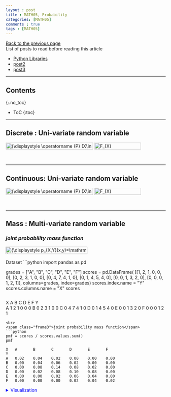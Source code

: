 ```yaml
---
layout : post
title : MATH05, Probability
categories: [MATH05]
comments : true
tags : [MATH05]
---
```

[Back to the previous page](https://userdyk-github.github.io/Study.html) <br>
List of posts to read before reading this article
- <a href='https://userdyk-github.github.io/pl03/PL03-Libraries.html' target="_blank">Python Libraries</a>
- <a href='https://userdyk-github.github.io/'>post2</a>
- <a href='https://userdyk-github.github.io/'>post3</a>

---

## Contents
{:.no_toc}

* ToC
{:toc}

<hr class="division1">

## **Discrete : Uni-variate random variable**
<img src="https://wikimedia.org/api/rest_v1/media/math/render/svg/13827ff57e01b13cceff9cf50cd9542cd4b7db70" class="mwe-math-fallback-image-inline" aria-hidden="true" style="vertical-align: -0.838ex; width:36.004ex; height:2.843ex;" alt="{\displaystyle \operatorname {P} (X\in S)=\operatorname {P} (\{\omega \in \Omega \mid X(\omega )\in S\})}">
<img src="https://wikimedia.org/api/rest_v1/media/math/render/svg/f81c05aba576a12b4e05ee3f4cba709dd16139c7" class="mwe-math-fallback-image-inline" aria-hidden="true" style="vertical-align: -0.838ex; width:19.165ex; height:2.843ex;" alt="F_{X}(x)=\operatorname {P} (X\leq x)">
<br><br><br>
<hr class="division2">

## **Continuous: Uni-variate random variable**
<img src="https://wikimedia.org/api/rest_v1/media/math/render/svg/13827ff57e01b13cceff9cf50cd9542cd4b7db70" class="mwe-math-fallback-image-inline" aria-hidden="true" style="vertical-align: -0.838ex; width:36.004ex; height:2.843ex;" alt="{\displaystyle \operatorname {P} (X\in S)=\operatorname {P} (\{\omega \in \Omega \mid X(\omega )\in S\})}">
<img src="https://wikimedia.org/api/rest_v1/media/math/render/svg/f81c05aba576a12b4e05ee3f4cba709dd16139c7" class="mwe-math-fallback-image-inline" aria-hidden="true" style="vertical-align: -0.838ex; width:19.165ex; height:2.843ex;" alt="F_{X}(x)=\operatorname {P} (X\leq x)">
<br><br><br>
<hr class="division2">


## **Mass : Multi-variate random variable**

### ***joint probability mass function***
<div class="frame1">
<img src="https://wikimedia.org/api/rest_v1/media/math/render/svg/8203262cf269dbc408cef23390b9a658a4cc4141" class="mwe-math-fallback-image-inline" aria-hidden="true" style="vertical-align: -1.005ex; margin-left: -0.089ex; width:33.766ex; height:3.009ex;" alt="{\displaystyle p_{X,Y}(x,y)=\mathrm {P} (X=x\ \mathrm {and} \ Y=y)}"></div>
<br>
<span class="frame3">Dataset</span>
```python
import pandas as pd

grades = ["A", "B", "C", "D", "E", "F"]
scores = pd.DataFrame(
    [[1, 2, 1, 0, 0, 0],
     [0, 2, 3, 1, 0, 0],
     [0, 4, 7, 4, 1, 0],
     [0, 1, 4, 5, 4, 0],
     [0, 0, 1, 3, 2, 0],
     [0, 0, 0, 1, 2, 1]], 
    columns=grades, index=grades)
scores.index.name = "Y"
scores.columns.name = "X"
scores
```
```
X	A	B	C	D	E	F
Y						
A	1	2	1	0	0	0
B	0	2	3	1	0	0
C	0	4	7	4	1	0
D	0	1	4	5	4	0
E	0	0	1	3	2	0
F	0	0	0	1	2	1
```
<br>
<span class="frame3">joint probability mass function</span>
```python
pmf = scores / scores.values.sum()
pmf
```
```
X	A   	B   	C	    D	    E   	F
Y						
A	0.02	0.04	0.02	0.00	0.00	0.00
B	0.00	0.04	0.06	0.02	0.00	0.00
C	0.00	0.08	0.14	0.08	0.02	0.00
D	0.00	0.02	0.08	0.10	0.08	0.00
E	0.00	0.00	0.02	0.06	0.04	0.00
F	0.00	0.00	0.00	0.02	0.04	0.02
```
<details markdown="1">
<summary class='jb-small' style="color:blue">Visualization</summary>
<hr class='division3'>
```python
import seaborn as sns
import matplotlib as mpl
import matplotlib.pyplot as plt

sns.heatmap(pmf, cmap=mpl.cm.bone_r, annot=True,
            xticklabels=['A', 'B', 'C', 'D', 'E', 'F'],
            yticklabels=['A', 'B', 'C', 'D', 'E', 'F'])
plt.title("joint probability density function p(x,y)")
plt.tight_layout()
plt.show()
```
![download](https://user-images.githubusercontent.com/52376448/66946102-344b9600-f08b-11e9-9df4-e57393387530.png)
<hr class='division3'>
</details>

<br><br><br>

---

### ***marginal probability mass function***
<div class="frame1">
<img src="https://wikimedia.org/api/rest_v1/media/math/render/svg/1139c2f18bfaccfd669eaafb58cacec22bbec926" class="mwe-math-fallback-image-inline" aria-hidden="true" style="vertical-align: -3.338ex; width:72.207ex; height:5.843ex;" alt="{\displaystyle \Pr(X=x)=\sum _{y}\Pr(X=x,Y=y)=\sum _{y}\Pr(X=x\mid Y=y)\Pr(Y=y),}"></div>
<br>
<span class="frame3">Dataset</span>
```python
import pandas as pd
import numpy as np

grades = ["A", "B", "C", "D", "E", "F"]
scores = pd.DataFrame(
    [[1, 2, 1, 0, 0, 0],
     [0, 2, 3, 1, 0, 0],
     [0, 4, 7, 4, 1, 0],
     [0, 1, 4, 5, 4, 0],
     [0, 0, 1, 3, 2, 0],
     [0, 0, 0, 1, 2, 1]], 
    columns=grades, index=grades)
scores.index.name = "Y"
scores.columns.name = "X"
scores
```
```
X	A	B	C	D	E	F
Y						
A	1	2	1	0	0	0
B	0	2	3	1	0	0
C	0	4	7	4	1	0
D	0	1	4	5	4	0
E	0	0	1	3	2	0
F	0	0	0	1	2	1
```
<br>
<span class="frame3">marginal probability mass function</span>
```python
pmf = scores / scores.values.sum()
pmf_marginal_x = pmf.sum(axis=0)
pmf_marginal_y = pmf.sum(axis=1)
```
```python
pmf_marginal_x
#pmf_marginal_x[np.newaxis, :]
```
```
X
A    0.02
B    0.18
C    0.32
D    0.28
E    0.18
F    0.02
dtype: float64
```
```python
pmf_marginal_y
#pmf_marginal_y[:, np.newaxis]
```
```
Y
A    0.08
B    0.12
C    0.32
D    0.28
E    0.12
F    0.08
dtype: float64
```
<br><br><br>

---

### ***conditional probability mass function***
<div class="frame1">
<img src="https://wikimedia.org/api/rest_v1/media/math/render/svg/9a1bf9c7af083e400a87dbbd646c508bf5de6ec0" class="mwe-math-fallback-image-inline" aria-hidden="true" style="vertical-align: -2.671ex; margin-left: -0.089ex; width:59.017ex; height:6.509ex;" alt="{\displaystyle p_{Y|X}(y\mid x)\triangleq P(Y=y\mid X=x)={\frac {P(\{X=x\}\cap \{Y=y\})}{P(X=x)}}}"></div>
<br>
<span class="frame3">Dataset</span>
```python
import pandas as pd
import numpy as np

grades = ["A", "B", "C", "D", "E", "F"]
scores = pd.DataFrame(
    [[1, 2, 1, 0, 0, 0],
     [0, 2, 3, 1, 0, 0],
     [0, 4, 7, 4, 1, 0],
     [0, 1, 4, 5, 4, 0],
     [0, 0, 1, 3, 2, 0],
     [0, 0, 0, 1, 2, 1]], 
    columns=grades, index=grades)
scores.index.name = "Y"
scores.columns.name = "X"
scores
```
```
X	A	B	C	D	E	F
Y						
A	1	2	1	0	0	0
B	0	2	3	1	0	0
C	0	4	7	4	1	0
D	0	1	4	5	4	0
E	0	0	1	3	2	0
F	0	0	0	1	2	1
```
<br>
<span class="frame3">conditional probability mass function</span>
```python
pmf = scores / scores.values.sum()
pmf_marginal_x = pmf.sum(axis=0)
pmf_marginal_y = pmf.sum(axis=1)

def conditional_x(y):
    return pmf.iloc[y-1, :]/pmf_marginal_y[y-1]
def conditional_y(x):
    return pmf.iloc[:, x-1]/pmf_marginal_x[x-1]
```
```python
for i in range(1, pmf.shape[0]+1):
    print("conditional_x(y=%d)\n"%(i),conditional_x(i), "\n")
```
<details markdown="1">
<summary class='jb-small' style="color:blue">OUTPUT</summary>
<hr class='division3'>
```
conditional_x(y=1)
 X
A    0.25
B    0.50
C    0.25
D    0.00
E    0.00
F    0.00
Name: A, dtype: float64 

conditional_x(y=2)
 X
A    0.000000
B    0.333333
C    0.500000
D    0.166667
E    0.000000
F    0.000000
Name: B, dtype: float64 

conditional_x(y=3)
 X
A    0.0000
B    0.2500
C    0.4375
D    0.2500
E    0.0625
F    0.0000
Name: C, dtype: float64 

conditional_x(y=4)
 X
A    0.000000
B    0.071429
C    0.285714
D    0.357143
E    0.285714
F    0.000000
Name: D, dtype: float64 

conditional_x(y=5)
 X
A    0.000000
B    0.000000
C    0.166667
D    0.500000
E    0.333333
F    0.000000
Name: E, dtype: float64 

conditional_x(y=6)
 X
A    0.00
B    0.00
C    0.00
D    0.25
E    0.50
F    0.25
Name: F, dtype: float64 
```
<hr class='division3'>
</details>
<details markdown="1">
<summary class='jb-small' style="color:blue">Visualization</summary>
<hr class='division3'>
<span class="frame3">given y, cross section of joint probability mass function</span>
```python
import string
import matplotlib.pyplot as plt

pmf = scores / scores.values.sum()

x = np.arange(6)
for i, y in enumerate(string.ascii_uppercase[:6]):
    ax = plt.subplot(6, 1, i + 1)
    ax.tick_params(labelleft=False)
    plt.bar(x, conditional_x(i+1))
    plt.ylabel("p(x, y=%s)/p(x)"%y, rotation=0, labelpad=40)
    plt.ylim(0, 1)
    plt.xticks(range(6), ['A', 'B', 'C', 'D', 'E', 'F'])

plt.suptitle("given y and $p(x)=\sum_{y} p(x,y)$, conditional probability mass function(x)", x=0.55 ,y=1.09)
plt.tight_layout()

plt.show()
```
![download (7)](https://user-images.githubusercontent.com/52376448/66974513-43a40100-f0d6-11e9-8f86-4d0b30305561.png)
<hr class='division3'>
</details>
<br>

```python
for i in range(1, pmf.shape[1]+1):
    print("conditional_y(x=%d)\n"%(i),conditional_y(i), "\n")
```
<details markdown="1">
<summary class='jb-small' style="color:blue">OUTPUT</summary>
<hr class='division3'>
```
conditional_y(x=1)
 Y
A    1.0
B    0.0
C    0.0
D    0.0
E    0.0
F    0.0
Name: A, dtype: float64 

conditional_y(x=2)
 Y
A    0.222222
B    0.222222
C    0.444444
D    0.111111
E    0.000000
F    0.000000
Name: B, dtype: float64 

conditional_y(x=3)
 Y
A    0.0625
B    0.1875
C    0.4375
D    0.2500
E    0.0625
F    0.0000
Name: C, dtype: float64 

conditional_y(x=4)
 Y
A    0.000000
B    0.071429
C    0.285714
D    0.357143
E    0.214286
F    0.071429
Name: D, dtype: float64 

conditional_y(x=5)
 Y
A    0.000000
B    0.000000
C    0.111111
D    0.444444
E    0.222222
F    0.222222
Name: E, dtype: float64 

conditional_y(x=6)
 Y
A    0.0
B    0.0
C    0.0
D    0.0
E    0.0
F    1.0
Name: F, dtype: float64 
```
<hr class='division3'>
</details>
<details markdown="1">
<summary class='jb-small' style="color:blue">Visualization</summary>
<hr class='division3'>
<span class="frame3">given x, cross section of joint probability mass function</span>
```python
import string
import matplotlib.pyplot as plt

pmf = scores / scores.values.sum()

x = np.arange(6)
for i, y in enumerate(string.ascii_uppercase[:6]):
    ax = plt.subplot(6, 1, i + 1)
    ax.tick_params(labelleft=False)
    plt.bar(x, conditional_y(i+1))
    plt.ylabel("p(x=%s, y)/p(y)"%y, rotation=0, labelpad=40)
    plt.ylim(0, 1)
    plt.xticks(range(6), ['A', 'B', 'C', 'D', 'E', 'F'])

plt.suptitle("given x and $p(y)=\sum_{x} p(x,y)$, conditional probability mass function(y)", x=0.55 ,y=1.09)
plt.tight_layout()

plt.show()
```
![download (8)](https://user-images.githubusercontent.com/52376448/66974514-43a40100-f0d6-11e9-951a-e794949e0fbd.png)
<hr class='division3'>
</details>
<br><br><br>

<hr class="division2">

## **Density : Multi-variate random variable**

### ***joint probability density function***
<div class="frame1">
<img src="https://wikimedia.org/api/rest_v1/media/math/render/svg/58f7f825cb219d7e826edc68dd99f75de9f626d0" class="mwe-math-fallback-image-inline" aria-hidden="true" style="vertical-align: -2.505ex; width:26.31ex; height:6.509ex;" alt="{\displaystyle f_{X,Y}(x,y)={\frac {\partial ^{2}F_{X,Y}(x,y)}{\partial x\partial y}}}"></div>
```python
from scipy import stats 
import matplotlib.pyplot as plt

# x:weight, y:height
mu = [70, 170]
cov = [[150, 140], [140, 300]]
rv = stats.multivariate_normal(mu, cov)

xx = np.linspace(20, 120, 100)
yy = np.linspace(100, 250, 100)
XX, YY = np.meshgrid(xx, yy)
ZZ = rv.pdf(np.dstack([XX, YY]))

plt.contour(XX, YY, ZZ)
plt.xlabel("x")
plt.ylabel("y")
plt.title("joint probability density function p(x,y)")
plt.show()
```
![download (9)](https://user-images.githubusercontent.com/52376448/66976410-d34cae00-f0dc-11e9-9553-4c4cfb49523d.png)
<br><br><br>

---

### ***marginal probability density function***
<div class="frame1">
<img src="https://wikimedia.org/api/rest_v1/media/math/render/svg/243911724de0d94b5b041482401c4c1e067cdf3e" class="mwe-math-fallback-image-inline" aria-hidden="true" style="vertical-align: -2.671ex; margin-left: -0.089ex; width:50.596ex; height:6.009ex;" alt="{\displaystyle p_{X}(x)=\int _{y}p_{X,Y}(x,y)\,\mathrm {d} y=\int _{y}p_{X\mid Y}(x\mid y)\,p_{Y}(y)\,\mathrm {d} y,}"></div>
```python
from matplotlib.ticker import NullFormatter
from matplotlib import transforms
from scipy.integrate import simps  # 심슨법칙(Simpson's rule)을 사용한 적분 계산

xx = np.linspace(20, 120, 100)
yy = np.linspace(100, 250, 100)
XX, YY = np.meshgrid(xx, yy)
ZZ = rv.pdf(np.dstack([XX, YY]))
fx = [simps(Z, yy) for Z in ZZ.T]
fy = [simps(Z, xx) for Z in ZZ]

plt.figure(figsize=(6, 6))

left, width = 0.1, 0.65
bottom, height = 0.1, 0.65
bottom_h = left_h = left + width + 0.05

rect1 = [left, bottom, width, height]
rect2 = [left, bottom_h, width, 0.2]
rect3 = [left_h, bottom, 0.2, height]

ax1 = plt.axes(rect1)
ax2 = plt.axes(rect2)
ax3 = plt.axes(rect3)

ax2.xaxis.set_major_formatter(NullFormatter())
ax3.yaxis.set_major_formatter(NullFormatter())

ax1.contour(XX, YY, ZZ)
ax1.set_title("joint probability density function $p_{XY}(x, y)$")
ax1.set_xlabel("x")
ax1.set_ylabel("y")

ax2.plot(xx, fx)
ax2.set_title("marginal probability \n density function $p_X(x)$")

base = ax3.transData
rot = transforms.Affine2D().rotate_deg(-90)
plt.plot(-yy, fy, transform=rot + base)
plt.title("marginal probability \n density function $p_Y(y)$")

ax1.set_xlim(38, 102)
ax1.set_ylim(120, 220)
ax2.set_xlim(38, 102)
ax3.set_xlim(0, 0.025)
ax3.set_ylim(120, 220)

plt.show()
```
![download (10)](https://user-images.githubusercontent.com/52376448/66976438-e95a6e80-f0dc-11e9-94ca-9f0fc0167c3d.png)
<br><br><br>

---

### ***conditional probability density function***
<div class="frame1">
<img src="https://wikimedia.org/api/rest_v1/media/math/render/svg/b2e16052d580d418e683bb220a41c2c895227945" class="mwe-math-fallback-image-inline" aria-hidden="true" style="vertical-align: -2.671ex; width:24.46ex; height:6.509ex;" alt="{\displaystyle f_{Y\mid X}(y\mid x)={\frac {f_{X,Y}(x,y)}{f_{X}(x)}}}"></div>
<span class="frame3">Cross section of joint probability density function</span>
```python
from matplotlib.collections import PolyCollection
from matplotlib import colors as mcolors
from mpl_toolkits.mplot3d import Axes3D
import matplotlib.pyplot as plt
import numpy as np

xx = np.linspace(20, 120, 100)
yy = np.linspace(100, 250, 16)
XX, YY = np.meshgrid(xx, yy)
ZZ = rv.pdf(np.dstack([XX, YY]))

fig = plt.figure(dpi=150)
ax = fig.gca(projection='3d')

xs = np.hstack([0, xx, 0])
zs = np.zeros_like(xs)
verts = []
for i, y in enumerate(yy):
    zs[1:-1] = ZZ[i]
    verts.append(list(zip(xx, zs)))

poly = PolyCollection(verts)
poly.set_alpha(0.5)
ax.add_collection3d(poly, zs=yy, zdir='y')

ax.set_xlabel('x')
ax.set_ylabel('y')
ax.set_xlim(20, 120)
ax.set_ylim(100, 250)
ax.set_zlim3d(0, 0.0007)
ax.view_init(20, -50)
plt.title("cross section of joint probability density function")
plt.show()
```
![download (11)](https://user-images.githubusercontent.com/52376448/66976497-258dcf00-f0dd-11e9-9a54-b82207ca5a5d.png)
<br>
```python
from scipy.integrate import simps  # 심슨법칙(Simpson's rule)을 사용한 적분 계산
import matplotlib.pyplot as plt
import numpy as np

mag = 10 # 확대 비율
xx = np.linspace(20, 120, 100)
yy = np.linspace(100, 250, 16)
XX, YY = np.meshgrid(xx, yy)
ZZ = rv.pdf(np.dstack([XX, YY]))
plt.figure(figsize=(8, 6))
for i, j in enumerate(range(9, 4, -1)):
    ax = plt.subplot(5, 1, i + 1)
    ax.tick_params(labelleft=False)
    plt.plot(xx, ZZ[j, :] * mag, 'r--', lw=2, label="cross section of joint probability density function")
    marginal = simps(ZZ[j, :], xx)
    plt.plot(xx, ZZ[j, :] / marginal, 'b-', lw=2, label="conditional probability density function")
    plt.ylim(0, 0.05)
    ax.xaxis.set_ticklabels([])
    plt.ylabel("p(x, y={:.0f})".format(yy[j]), rotation=0, labelpad=40)
    if i == 0: 
        plt.legend(loc=2)
plt.xlabel("x")
plt.tight_layout()
plt.show()
```
![download (12)](https://user-images.githubusercontent.com/52376448/66976569-51a95000-f0dd-11e9-996b-90bb39db06f5.png)

<br><br><br>

<hr class="division2">

## **Independent**
<div class="frame1">
<img src="https://wikimedia.org/api/rest_v1/media/math/render/svg/c3fee81720676c2887e6304414377aecb51e5579" class="mwe-math-fallback-image-inline" aria-hidden="true" style="vertical-align: -0.838ex; width:22.872ex; height:2.843ex;" alt="\mathrm{P}(A \cap B) = \mathrm{P}(A)\mathrm{P}(B)"></div>
<span class="frame3">independent two variable</span>
```python
import matplotlib.pyplot as plt
import seaborn as sns
import numpy as np

pmf1 = np.array([[1, 2,  4, 2, 1],
                 [2, 4,  8, 4, 2],
                 [4, 8, 16, 8, 4],
                 [2, 4,  8, 4, 2],
                 [1, 2,  4, 2, 1]])
pmf1 = pmf1/pmf1.sum()

pmf1_marginal_x = np.round(pmf1.sum(axis=0), 2)
pmf1_marginal_y = np.round(pmf1.sum(axis=1), 2)
pmf1x = pmf1_marginal_x * pmf1_marginal_y[:, np.newaxis]

plt.subplot(121)
sns.heatmap(pmf1, cmap=mpl.cm.bone_r, annot=True, square=True, linewidth=1, linecolor="k",
            cbar=False, xticklabels=pmf1_marginal_x, yticklabels=pmf1_marginal_y)
plt.title("independent two variable - \n joint probability mass function")

plt.subplot(122)
pmf1x = pmf1_marginal_x * pmf1_marginal_y[:, np.newaxis]
sns.heatmap(pmf1x, cmap=mpl.cm.bone_r, annot=True, square=True, linewidth=1, linecolor="k",
            cbar=False, xticklabels=pmf1_marginal_x, yticklabels=pmf1_marginal_y)
plt.title("two variable - the product of \n joint probability mass function")
plt.tight_layout()
plt.show()
```
![download (13)](https://user-images.githubusercontent.com/52376448/66979066-23c90900-f0e7-11e9-82ec-5fefae6027ac.png)
<br><br><br>
<span class="frame3">dependent two variable</span>
```python
import matplotlib.pyplot as plt
import seaborn as sns
import numpy as np

pmf2 = np.array([[0, 0,  0, 5, 5],
                 [0, 5,  5, 5, 5],
                 [0, 5, 30, 5, 0],
                 [5, 5,  5, 5, 0],
                 [5, 5,  0, 0, 0]])
pmf2 = pmf2/pmf2.sum()

pmf2_marginal_x = np.round(pmf2.sum(axis=0), 2)
pmf2_marginal_y = np.round(pmf2.sum(axis=1), 2)

plt.subplot(121)
sns.heatmap(pmf2, cmap=mpl.cm.bone_r, annot=True, square=True, linewidth=1, linecolor="k",
            cbar=False, xticklabels=pmf2_marginal_x, yticklabels=pmf2_marginal_y)
plt.title("dependent two variable - \n joint probability mass function")

plt.subplot(122)
pmf2x = pmf2_marginal_x * pmf2_marginal_y[:, np.newaxis]
sns.heatmap(pmf2x, cmap=mpl.cm.bone_r, annot=True, square=True, linewidth=1, linecolor="k",
            cbar=False, xticklabels=pmf2_marginal_x, yticklabels=pmf2_marginal_y)
plt.title("two variable - the product of \n joint probability mass function")
plt.tight_layout()
plt.show()
```
![download (14)](https://user-images.githubusercontent.com/52376448/66979137-67237780-f0e7-11e9-8809-7ce8456989f4.png)
<br><br><br>

<hr class="division1">

List of posts followed by this article
- [post1](https://userdyk-github.github.io/)
- <a href='https://userdyk-github.github.io/'>post2</a>
- <a href='https://userdyk-github.github.io/'>post3</a>

---

Reference
- <a href='https://datascienceschool.net/view-notebook/e5c379559a4a4fe9a9d8eeace69da425/' target="_blank">multi-variate random number</a>
- <a href='https://userdyk-github.github.io/'>post3</a>

---

<details markdown="1">
<summary class='jb-small' style="color:blue">OUTPUT</summary>
<hr class='division3'>

<hr class='division3'>
</details>


